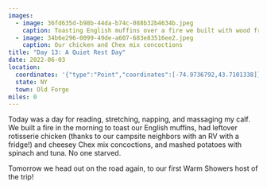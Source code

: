 ```yaml
---
images:
  - image: 36fd635d-b98b-44da-b74c-088b32b4634b.jpeg
    caption: Toasting English muffins over a fire we built with wood from near our site
  - image: 34b6e296-0099-49de-a607-683e83516ee2.jpeg
    caption: Our chicken and Chex mix concoctions
title: "Day 13: A Quiet Rest Day"
date: 2022-06-03
location:
  coordinates: '{"type":"Point","coordinates":[-74.9736792,43.7101338]}'
  state: NY
  town: Old Forge
miles: 0
---
```

Today was a day for reading, stretching, napping, and massaging my calf. We built a fire in the morning to toast our English muffins, had leftover rotisserie chicken (thanks to our campsite neighbors with an RV with a fridge!) and cheesey Chex mix concoctions, and mashed potatoes with spinach and tuna. No one starved. 

Tomorrow we head out on the road again, to our first Warm Showers host of the trip!